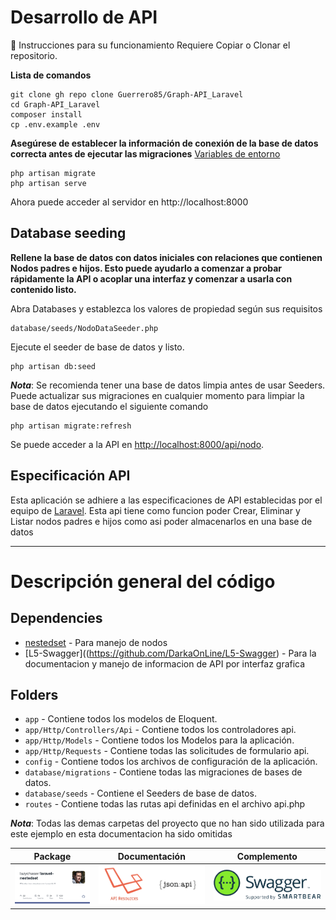 # Desarrollo de API


🔨 Instrucciones para su funcionamiento
Requiere Copiar o Clonar el repositorio.

**Lista de comandos**

    git clone gh repo clone Guerrero85/Graph-API_Laravel
    cd Graph-API_Laravel
    composer install
    cp .env.example .env
    
**Asegúrese de establecer la información de conexión de la base de datos correcta antes de ejecutar las migraciones** [Variables de entorno](#variables-de-entorno)

    php artisan migrate 
    php artisan serve

Ahora puede acceder al servidor en http://localhost:8000

## Database seeding

**Rellene la base de datos con datos iniciales con relaciones que contienen Nodos padres e hijos. Esto puede ayudarlo a comenzar a probar rápidamente la API o acoplar una interfaz y comenzar a usarla con contenido listo.**

Abra Databases y establezca los valores de propiedad según sus requisitos

    database/seeds/NodoDataSeeder.php

Ejecute el seeder de base de datos y listo.

    php artisan db:seed

***Nota***: Se recomienda tener una base de datos limpia antes de usar Seeders. Puede actualizar sus migraciones en cualquier momento para limpiar la base de datos ejecutando el siguiente comando

    php artisan migrate:refresh
    
Se puede acceder a la API en [http://localhost:8000/api/nodo](http://127.0.0.1:8000/api/nodo).

## Especificación API

Esta aplicación se adhiere a las especificaciones de API establecidas por el equipo de [Laravel](https://laravel.com/api/9.x/). 
Esta api tiene como funcion poder Crear, Eliminar y Listar nodos padres e hijos como asi poder almacenarlos en una base de datos

----------

# Descripción general del código

## Dependencies

- [nestedset](https://github.com/lazychaser/laravel-nestedset) - Para manejo de nodos 
- [L5-Swagger]((https://github.com/DarkaOnLine/L5-Swagger) - Para la documentacion y manejo de informacion de API por interfaz grafica 

## Folders

- `app` - Contiene todos los modelos de Eloquent.
- `app/Http/Controllers/Api` - Contiene todos los controladores api.
- `app/Http/Models` - Contiene todos los Modelos para la aplicación.
- `app/Http/Requests` - Contiene todas las solicitudes de formulario api.
- `config` - Contiene todos los archivos de configuración de la aplicación.
- `database/migrations` - Contiene todas las migraciones de bases de datos.
- `database/seeds` - Contiene el Seeders de base de datos.
- `routes` - Contiene todas las rutas api definidas en el archivo api.php

***Nota***: Todas las demas carpetas del proyecto que no han sido utilizada para este ejemplo en esta documentacion ha sido omitidas


|Package|Documentación|Complemento|
|:-----:|:-----------:|:--------:|
| [![package](resources/image/packe-laravel.png)](https://github.com/lazychaser/laravel-nestedset) | [![documentations](resources/image/api-laravel.png)](https://laravel.com/docs/9.x/eloquent-resources) | [![Group Chat](resources/image/swagger-laravel.png)](https://github.com/DarkaOnLine/L5-Swagger) |
